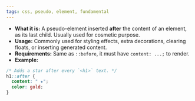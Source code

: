 ```yaml
---
tags: css, pseudo, element, fundamental
---
```


- **What it is:** A pseudo-element inserted **after** the content of an element, as its last child. Usually used for cosmetic purpose.
- **Usage:** Commonly used for styling effects, extra decorations, clearing floats, or inserting generated content.
- **Requirements:** Same as `::before`, it must have `content: ...;` to render.
- **Example:**
```css
/* Adds a star after every `<h1>` text. */
h1::after {
  content: " ★";
  color: gold;
}
```